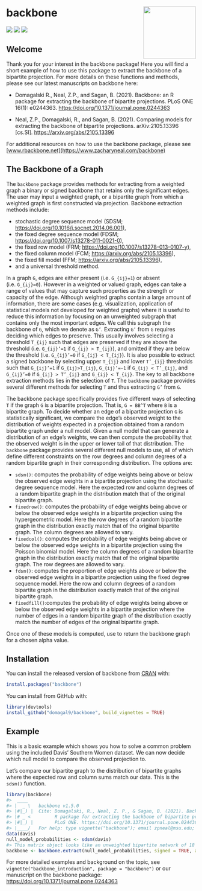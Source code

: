 
<!-- README.md is generated from README.Rmd. Please edit that file -->

# backbone <img src='man/figures/logo.png' align="right" height="139" />

<!-- badges: start -->

[![](https://www.r-pkg.org/badges/version/backbone?color=orange)](https://cran.r-project.org/package=backbone)
[![](http://cranlogs.r-pkg.org/badges/grand-total/backbone?color=blue)](https://cran.r-project.org/package=backbone)
[![](http://cranlogs.r-pkg.org/badges/last-month/backbone?color=green)](https://cran.r-project.org/package=backbone)
<!-- badges: end -->

## Welcome

Thank you for your interest in the backbone package\! Here you will find
a short example of how to use this package to extract the backbone of a
bipartite projection. For more details on these functions and methods,
please see our latest manuscripts on backbone here:

  - Domagalski R., Neal, Z.P., and Sagan, B. (2021). Backbone: an R
    package for extracting the backbone of bipartite projections. PLoS
    ONE 16(1): e0244363. <https://doi.org/10.1371/journal.pone.0244363>

  - Neal, Z.P., Domagalski, R., and Sagan, B. (2021). Comparing models
    for extracting the backbone of bipartite projections.
    arXiv:2105.13396 \[cs.SI\]. <https://arxiv.org/abs/2105.13396>

For additional resources on how to use the backbone package, please see
[www.rbackbone.net](https://www.zacharyneal.com/backbone)

## The Backbone of a Graph

The `backbone` package provides methods for extracting from a weighted
graph a binary or signed backbone that retains only the significant
edges. The user may input a weighted graph, or a bipartite graph from
which a weighted graph is first constructed via projection. Backbone
extraction methods include:

  - stochastic degree sequence model (SDSM;
    <https://doi.org/10.1016/j.socnet.2014.06.001>),
  - the fixed degree sequence model (FDSM;
    <https://doi.org/10.1007/s13278-011-0021-0>),
  - the fixed row model (FRM;
    <https://doi.org/10.1007/s13278-013-0107-y>),
  - the fixed column model (FCM; <https://arxiv.org/abs/2105.13396>),
  - the fixed fill model (FFM; <https://arxiv.org/abs/2105.13396>),
  - and a universal threshold method.

In a graph `G`, edges are either present (i.e. `G_{ij}=1`) or absent
(i.e. `G_{ij}=0`). However in a weighted or valued graph, edges can take
a range of values that may capture such properties as the strength or
capacity of the edge. Although weighted graphs contain a large amount of
information, there are some cases (e.g. visualization, application of
statistical models not developed for weighted graphs) where it is useful
to reduce this information by focusing on an unweighted subgraph that
contains only the most important edges. We call this subgraph the
backbone of `G`, which we denote as `G’`. Extracting `G’` from `G`
requires deciding which edges to preserve. This usually involves
selecting a threshold `T_{ij}` such that edges are preserved if they are
above the threshold (i.e. `G_{ij}’=1` if `G_{ij} > T_{ij}`), and omitted
if they are below the threshold (i.e. `G_{ij}’=0` if `G_{ij} < T_{ij}`).
It is also possible to extract a signed backbone by selecting upper
`T_{ij}` and lower `T’_{ij}` thresholds such that `G_{ij}’=1` if
`G_{ij}>T_{ij}`, `G_{ij}’=-1` if `G_{ij} < T’_{ij}`, and `G_{ij}’=0` if
`G_{ij} > T’_{ij}` and `G_{ij} < T_{ij}`. The key to all backbone
extraction methods lies in the selection of `T`. The `backbone` package
provides several different methods for selecting `T` and thus extracting
`G’` from `G`.

The backbone package specifically provides five different ways of
selecting `T` if the graph `G` is a bipartite projection. That is, `G =
BB^T` where `B` is a bipartite graph. To decide whether an edge of a
bipartite projection `G` is statistically significant, we compare the
edge’s observed weight to the distribution of weights expected in a
projection obtained from a random bipartite graph under a null model.
Given a null model that can generate a distribution of an edge’s
weights, we can then compute the probability that the observed weight is
in the upper or lower tail of that distribution. The `backbone` package
provides several different null models to use, all of which define
different constraints on the row degrees and column degrees of a random
bipartite graph in their corresponding distribution. The options are:

  - `sdsm()`: computes the probability of edge weights being above or
    below the observed edge weights in a bipartite projection using the
    stochastic degree sequence model. Here the expected row and column
    degrees of a random bipartite graph in the distribution match that
    of the original bipartite graph.
  - `fixedrow()`: computes the probability of edge weights being above
    or below the observed edge weights in a bipartite projection using
    the hypergeometric model. Here the row degrees of a random bipartite
    graph in the distribution exactly match that of the original
    bipartite graph. The column degrees are allowed to vary.
  - `fixedcol()`: computes the probability of edge weights being above
    or below the observed edge weights in a bipartite projection using
    the Poisson binomial model. Here the column degrees of a random
    bipartite graph in the distribution exactly match that of the
    original bipartite graph. The row degrees are allowed to vary.
  - `fdsm()`: computes the proportion of edge weights above or below the
    observed edge weights in a bipartite projection using the fixed
    degree sequence model. Here the row and column degrees of a random
    bipartite graph in the distribution exactly match that of the
    original bipartite graph.
  - `fixedfill()`:computes the probability of edge weights being above
    or below the observed edge weights in a bipartite projection where
    the number of edges in a random bipartite graph of the distribution
    exactly match the number of edges of the original bipartite graph.

Once one of these models is computed, use  to return the backbone graph
for a chosen alpha value.

## Installation

You can install the released version of backbone from
[CRAN](https://CRAN.R-project.org) with:

``` r
install.packages("backbone")
```

You can install from GitHub with:

``` r
library(devtools)
install_github("domagal9/backbone", build_vignettes = TRUE)
```

## Example

This is a basic example which shows you how to solve a common problem
using the included Davis’ Southern Women dataset. We can now decide
which null model to compare the observed projection to.

Let’s compare our bipartite graph to the distribution of bipartite
graphs where the expected row and column sums match our data. This is
the `sdsm()` function.

``` r
library(backbone)
#>  ____
#> |  _ \   backbone v1.5.0
#> |#|_) |  Cite: Domagalski, R., Neal, Z. P., & Sagan, B. (2021). Backbone: An
#> |# _ <         R package for extracting the backbone of bipartite projections.
#> |#|_) |        PLoS ONE. https://doi.org/10.1371/journal.pone.0244363
#> |____/   For help: type vignette("backbone"); email zpneal@msu.edu; github domagal9/backbone
data(davis)
null_model_probabilities <- sdsm(davis)
#> This matrix object looks like an unweighted bipartite network of 18 agents and 14 artifacts.
backbone <- backbone.extract(null_model_probabilities, signed = TRUE, alpha = 0.05)
```

For more detailed examples and background on the topic, see
`vignette("backbone_introduction", package = "backbone")` or our
manuscript on the backbone package:
<https://doi.org/10.1371/journal.pone.0244363>

